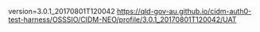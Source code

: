 version=3.0.1_20170801T120042
https://qld-gov-au.github.io/cidm-auth0-test-harness/OSSSIO/CIDM-NEO/profile/3.0.1_20170801T120042/UAT
